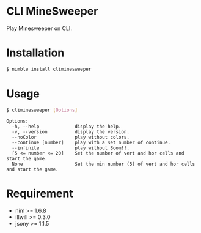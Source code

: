 # CLI MineSweeper
Play Minesweeper on CLI.

# Installation
```bash
$ nimble install climinesweeper
```

# Usage
```bash
$ climinesweeper [Options]
```
```
Options:
  -h, --help             display the help.
  -v, --version          display the version.
  --noColor              play without colors.
  --continue [number]    play with a set number of continue.
  --infinite             play without Boom!!.
  [5 <= number <= 20]    Set the number of vert and hor cells and start the game.
  None                   Set the min number (5) of vert and hor cells and start the game.
```

# Requirement
- nim >= 1.6.8
- illwill >= 0.3.0
- jsony >= 1.1.5

